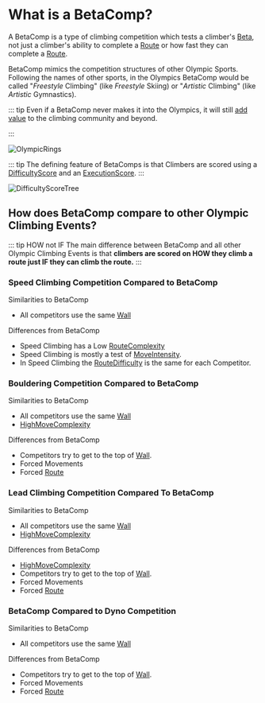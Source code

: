 # What is a BetaComp?

A BetaComp is a type of climbing competition which tests a climber's [Beta](/guide/What/WhatBeta), not just a climber's ability to complete a [Route](/reference/Route/RouteOverview) or how fast they can complete a [Route](/reference/Route/RouteOverview).

BetaComp mimics the competition structures of other Olympic Sports. Following the names of other  sports, in the Olympics BetaComp would be called "*Freestyle* Climbing" (like *Freestyle* Skiing) or "*Artistic* Climbing" (like *Artistic* Gymnastics).


::: tip Even if a BetaComp never makes it into the Olympics, it will still [add value](/guide/Why/AddValue) to the climbing community and beyond.


:::

![OlympicRings](/OlympicRings.png)

::: tip The defining feature of BetaComps is that Climbers are scored using a [DifficultyScore](/reference/scoring/Difficulty/Overview) and an [ExecutionScore](/reference/scoring/Execution/Overview).
:::


![DifficultyScoreTree](/DifficultyScoreTree.png)

## How does BetaComp compare to other Olympic Climbing Events?

::: tip HOW not IF
The main difference between BetaComp and all other Olympic Climbing Events is that **climbers are scored on HOW they climb a route  just IF they can climb the route.**
:::


<!-- These should all be InstaSquares -->

### Speed Climbing Competition Compared to BetaComp  

Similarities to BetaComp
- All competitors use the same [Wall](/reference/Environment/EnvironmentOverview)


Differences from BetaComp
- Speed Climbing has a Low [RouteComplexity](/reference/Scoring/Difficulty/RouteDifficulty/RouteComplexity)
- Speed Climbing is mostly a test of [MoveIntensity](/reference/Scoring/Difficulty/MoveDifficulty/MoveIntensity).
- In Speed Climbing the [RouteDifficulty](/reference/Scoring/Difficulty/RouteDifficulty/Overview) is the same for each Competitor.



### Bouldering Competition Compared to BetaComp

Similarities to BetaComp
- All competitors use the same [Wall](/reference/Environment/EnvironmentOverview) 
- [HighMoveComplexity](/reference/Scoring/Difficulty/MoveDifficulty/MoveComplexity)


Differences from BetaComp
- Competitors try to get to the top of [Wall](/reference/Environment/EnvironmentOverview).
- Forced Movements
- Forced [Route](/reference/Route/RouteOverview)

### Lead Climbing Competition Compared To BetaComp 

Similarities to BetaComp
- All competitors use the same [Wall](/reference/Environment/EnvironmentOverview)
- [HighMoveComplexity](/reference/Scoring/Difficulty/MoveDifficulty/MoveComplexity)


Differences from BetaComp
- [HighMoveComplexity](/reference/Scoring/Difficulty/MoveDifficulty/MoveComplexity)
- Competitors try to get to the top of [Wall](/reference/Environment/EnvironmentOverview).
- Forced Movements
- Forced [Route](/reference/Route/RouteOverview)

### BetaComp Compared to Dyno Competition

Similarities to BetaComp
- All competitors use the same [Wall](/reference/Environment/EnvironmentOverview)

Differences from BetaComp
- Competitors try to get to the top of [Wall](/reference/Environment/EnvironmentOverview).
- Forced Movements
- Forced [Route](/reference/Route/RouteOverview)





